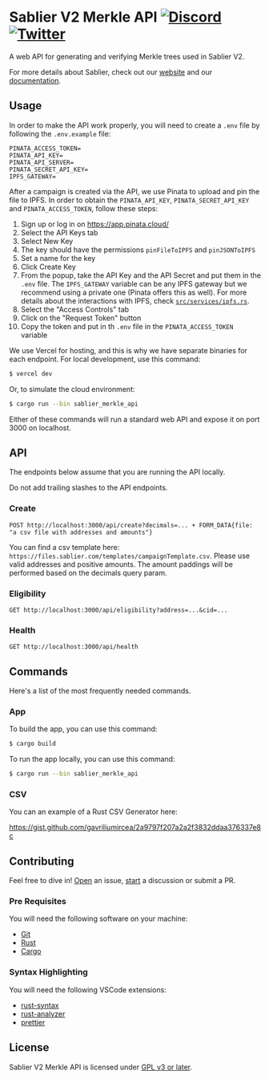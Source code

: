 # Sablier V2 Merkle API [![Discord][discord-badge]][discord] [![Twitter][twitter-badge]][twitter]

[discord]: https://discord.gg/bSwRCwWRsT
[discord-badge]: https://dcbadge.vercel.app/api/server/bSwRCwWRsT?style=flat
[twitter]: https://twitter.com/Sablier
[twitter-badge]: https://img.shields.io/twitter/follow/Sablier?label=%40Sablier

A web API for generating and verifying Merkle trees used in Sablier V2.

For more details about Sablier, check out our [website](https://sablier.com) and our
[documentation](https://docs.sablier.com).

## Usage

In order to make the API work properly, you will need to create a `.env` file by following the `.env.example` file:

```text
PINATA_ACCESS_TOKEN=
PINATA_API_KEY=
PINATA_API_SERVER=
PINATA_SECRET_API_KEY=
IPFS_GATEWAY=
```

After a campaign is created via the API, we use Pinata to upload and pin the file to IPFS. In order to obtain the
`PINATA_API_KEY`, `PINATA_SECRET_API_KEY` and `PINATA_ACCESS_TOKEN`, follow these steps:

1. Sign up or log in on https://app.pinata.cloud/
1. Select the API Keys tab
1. Select New Key
1. The key should have the permissions `pinFileToIPFS` and `pinJSONToIPFS`
1. Set a name for the key
1. Click Create Key
1. From the popup, take the API Key and the API Secret and put them in the `.env` file. The `IPFS_GATEWAY` variable can
   be any IPFS gateway but we recommend using a private one (Pinata offers this as well). For more details about the
   interactions with IPFS, check [`src/services/ipfs.rs`](./src/services/ipfs.rs).
1. Select the "Access Controls" tab
1. Click on the "Request Token" button
1. Copy the token and put in th `.env` file in the `PINATA_ACCESS_TOKEN` variable

We use Vercel for hosting, and this is why we have separate binaries for each endpoint. For local development, use this
command:

```sh
$ vercel dev
```

Or, to simulate the cloud environment:

```sh
$ cargo run --bin sablier_merkle_api
```

Either of these commands will run a standard web API and expose it on port 3000 on localhost.

## API

The endpoints below assume that you are running the API locally.

Do not add trailing slashes to the API endpoints.

### Create

```text
POST http://localhost:3000/api/create?decimals=... + FORM_DATA{file: "a csv file with addresses and amounts"}
```

You can find a csv template here: `https://files.sablier.com/templates/campaignTemplate.csv`. Please use valid addresses
and positive amounts. The amount paddings will be performed based on the decimals query param.

### Eligibility

```text
GET http://localhost:3000/api/eligibility?address=...&cid=...
```

### Health

```text
GET http://localhost:3000/api/health
```

## Commands

Here's a list of the most frequently needed commands.

### App

To build the app, you can use this command:

```sh
$ cargo build
```

To run the app locally, you can use this command:

```sh
$ cargo run --bin sablier_merkle_api
```

### CSV

You can an example of a Rust CSV Generator here:

https://gist.github.com/gavriliumircea/2a9797f207a2a2f3832ddaa376337e8c

## Contributing

Feel free to dive in! [Open](https://github.com/sablier-labs/v2-merkle-api/issues/new) an issue,
[start](https://github.com/sablier-labs/v2-merkle-api/discussions/new) a discussion or submit a PR.

### Pre Requisites

You will need the following software on your machine:

- [Git](https://git-scm.com/downloads)
- [Rust](https://rust-lang.org/tools/install)
- [Cargo](https://doc.rust-lang.org/cargo/commands/cargo-install.html)

### Syntax Highlighting

You will need the following VSCode extensions:

- [rust-syntax](https://marketplace.visualstudio.com/items?itemName=dustypomerleau.rust-syntax)
- [rust-analyzer](https://marketplace.visualstudio.com/items?itemName=rust-lang.rust-analyzer)
- [prettier](https://marketplace.visualstudio.com/items?itemName=esbenp.prettier-vscode)

## License

Sablier V2 Merkle API is licensed under [GPL v3 or later](./LICENSE.md).
